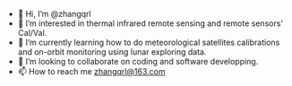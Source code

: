 - 👋 Hi, I’m @zhangqrl
- 👀 I’m interested in thermal infrared remote sensing and remote sensors' Cal/Val.
- 🌱 I’m currently learning how to do meteorological satellites calibrations and on-orbit monitoring using lunar exploring data.
- 💞️ I’m looking to collaborate on coding and software developping.
- 📫 How to reach me zhangqrl@163.com

<!---
zhangqrl/zhangqrl is a ✨ special ✨ repository because its `README.md` (this file) appears on your GitHub profile.
You can click the Preview link to take a look at your changes.
--->
